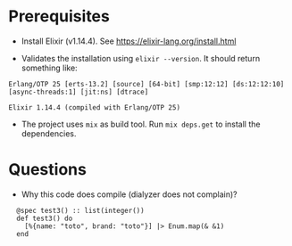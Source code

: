 # Prerequisites

- Install Elixir (v1.14.4). See https://elixir-lang.org/install.html

- Validates the installation using `elixir --version`. It should return something like:

```
Erlang/OTP 25 [erts-13.2] [source] [64-bit] [smp:12:12] [ds:12:12:10] [async-threads:1] [jit:ns] [dtrace]

Elixir 1.14.4 (compiled with Erlang/OTP 25)
```

- The project uses `mix` as build tool. Run `mix deps.get` to install the dependencies.

# Questions

- Why this code does compile (dialyzer does not complain)?

```
  @spec test3() :: list(integer())
  def test3() do
    [%{name: "toto", brand: "toto"}] |> Enum.map(& &1)
  end
```
